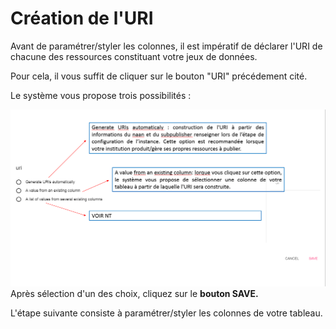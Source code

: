 # Création de l'URI

Avant de paramétrer/styler les colonnes, il est impératif de déclarer l'URI de chacune des ressources constituant votre jeux de données.

Pour cela, il vous suffit de cliquer sur le bouton "URI" précédement cité.

Le système vous propose trois possibilités :

![](/assets/creationuri.png)Après sélection d'un des choix, cliquez sur le **bouton SAVE.**

L'étape suivante consiste à paramétrer/styler les colonnes de votre tableau.



